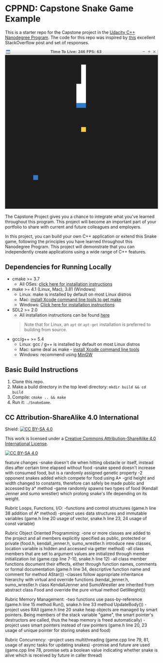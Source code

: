 # CPPND: Capstone Snake Game Example

This is a starter repo for the Capstone project in the [Udacity C++ Nanodegree Program](https://www.udacity.com/course/c-plus-plus-nanodegree--nd213). The code for this repo was inspired by [this](https://codereview.stackexchange.com/questions/212296/snake-game-in-c-with-sdl) excellent StackOverflow post and set of responses.

<img src="snake_game.png"/>

The Capstone Project gives you a chance to integrate what you've learned throughout this program. This project will become an important part of your portfolio to share with current and future colleagues and employers.

In this project, you can build your own C++ application or extend this Snake game, following the principles you have learned throughout this Nanodegree Program. This project will demonstrate that you can independently create applications using a wide range of C++ features.

## Dependencies for Running Locally
* cmake >= 3.7
  * All OSes: [click here for installation instructions](https://cmake.org/install/)
* make >= 4.1 (Linux, Mac), 3.81 (Windows)
  * Linux: make is installed by default on most Linux distros
  * Mac: [install Xcode command line tools to get make](https://developer.apple.com/xcode/features/)
  * Windows: [Click here for installation instructions](http://gnuwin32.sourceforge.net/packages/make.htm)
* SDL2 >= 2.0
  * All installation instructions can be found [here](https://wiki.libsdl.org/Installation)
  >Note that for Linux, an `apt` or `apt-get` installation is preferred to building from source. 
* gcc/g++ >= 5.4
  * Linux: gcc / g++ is installed by default on most Linux distros
  * Mac: same deal as make - [install Xcode command line tools](https://developer.apple.com/xcode/features/)
  * Windows: recommend using [MinGW](http://www.mingw.org/)

## Basic Build Instructions

1. Clone this repo.
2. Make a build directory in the top level directory: `mkdir build && cd build`
3. Compile: `cmake .. && make`
4. Run it: `./SnakeGame`.


## CC Attribution-ShareAlike 4.0 International


Shield: [![CC BY-SA 4.0][cc-by-sa-shield]][cc-by-sa]

This work is licensed under a
[Creative Commons Attribution-ShareAlike 4.0 International License][cc-by-sa].

[![CC BY-SA 4.0][cc-by-sa-image]][cc-by-sa]

[cc-by-sa]: http://creativecommons.org/licenses/by-sa/4.0/
[cc-by-sa-image]: https://licensebuttons.net/l/by-sa/4.0/88x31.png
[cc-by-sa-shield]: https://img.shields.io/badge/License-CC%20BY--SA%204.0-lightgrey.svg

feature changes
-snake doesn't die when hitting obstacle or itself, instead dies after certain time elapsed without food
-snake speed doesn't increase with consumed food, but is a randomly assigned genetic property
-2 opponent snakes added which compete for food using A*
-grid height and width changed to constants, therefore can safely be made public and accessed by a* method
-game randomly spawns two types of food (Kendall Jenner and sumo wrestler) which prolong snake's life depending on its weight.

Rubric Loops, Functions, I/O:
-functions and control structures (game.h line 38 addition of A* method)
-project uses data structures and immutable variables (game.h line 20 usage of vector, snake.h line 23, 24 usage of const variable)

Rubric Object Oriented Programming:
-one or more classes are added to the project and all members explicitly specified as public, protected or private (food.h, kendall_jenner.h, sumo_wrestler.h introduce new classes, location variable is hidden and accessed via getter method)
-all class members that are set to argument values are initialized through member initialization list (game.cpp line 7-10, snake.h line 12)
-all class member functions document their effects, either through function names, comments or formal documentation (game.h line 34, descriptive function name and comment for method AStar())
-classes follow appropriate inheritance hierarchy with virtual and override functions (kendal_jenner.h, sumo_wrestler.h class KendallJenner and SumoWrestler are inherited from abstract class Food and override the pure virtual method GetWeight())

Rubric Memory Management:
-two functions use pass-by-reference (game.h line 15 method Run(), snake.h line 33 method UpdateBody())
-project uses RAII (game.h line 20 snake heap objects are managed by smart pointers. Being members of the stack variable "game", the smart pointer's destructors are called, thus the heap memory is freed automatically)
-project uses smart pointers instead of raw pointers (game.h line 20, 23 usage of unique pointer for storing snakes and food)

Rubric Concurrency:
-project uses multithreading (game.cpp line 79, 81, usage of async tasks for updating snakes)
-promise and future are used (game.cpp line 78, promise sets a boolean value indicating whether snake is alive which is received by future in caller thread)
